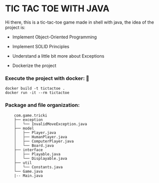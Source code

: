 # TIC TAC TOE WITH JAVA

Hi there, this is a tic-tac-toe game made in shell with java, the idea of the project is:

* Implement Object-Oriented Programming

* Implement SOLID Principles

* Understand a little bit more about Exceptions

* Dockerize the project

### Execute the project with docker: 🐋

```shell
docker build -t tictactoe .
docker run -it --rm tictactoe
```

### Package and file organization: 

```
    com.game.tricki
    ├── exception
    │   └── InvalidMoveException.java
    ├── model
    │   ├── Player.java
    │   ├── HumanPlayer.java
    │   ├── ComputerPlayer.java
    │   └── Board.java
    ├── interface
    │   ├── Playable.java
    │   └── Displayable.java
    ├── util
    │   └── Constants.java
    └── Game.java
    |-- Main.java
```